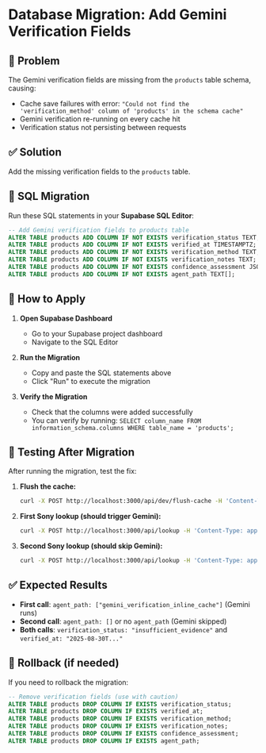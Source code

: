 # Database Migration: Add Gemini Verification Fields

## 🎯 Problem
The Gemini verification fields are missing from the `products` table schema, causing:
- Cache save failures with error: `"Could not find the 'verification_method' column of 'products' in the schema cache"`
- Gemini verification re-running on every cache hit
- Verification status not persisting between requests

## ✅ Solution
Add the missing verification fields to the `products` table.

## 📝 SQL Migration
Run these SQL statements in your **Supabase SQL Editor**:

```sql
-- Add Gemini verification fields to products table
ALTER TABLE products ADD COLUMN IF NOT EXISTS verification_status TEXT;
ALTER TABLE products ADD COLUMN IF NOT EXISTS verified_at TIMESTAMPTZ;
ALTER TABLE products ADD COLUMN IF NOT EXISTS verification_method TEXT;
ALTER TABLE products ADD COLUMN IF NOT EXISTS verification_notes TEXT;
ALTER TABLE products ADD COLUMN IF NOT EXISTS confidence_assessment JSONB;
ALTER TABLE products ADD COLUMN IF NOT EXISTS agent_path TEXT[];
```

## 🔧 How to Apply

1. **Open Supabase Dashboard**
   - Go to your Supabase project dashboard
   - Navigate to the SQL Editor

2. **Run the Migration**
   - Copy and paste the SQL statements above
   - Click "Run" to execute the migration

3. **Verify the Migration**
   - Check that the columns were added successfully
   - You can verify by running: `SELECT column_name FROM information_schema.columns WHERE table_name = 'products';`

## 🧪 Testing After Migration

After running the migration, test the fix:

1. **Flush the cache:**
   ```bash
   curl -X POST http://localhost:3000/api/dev/flush-cache -H 'Content-Type: application/json' -d '{"brands": ["sony"]}'
   ```

2. **First Sony lookup (should trigger Gemini):**
   ```bash
   curl -X POST http://localhost:3000/api/lookup -H 'Content-Type: application/json' -d '{"brand": "Sony", "product_name": "PlayStation", "barcode": null, "hints": {}, "evaluation_mode": false}' | jq '{verification_status, verified_at, cache_hit, agent_path}'
   ```

3. **Second Sony lookup (should skip Gemini):**
   ```bash
   curl -X POST http://localhost:3000/api/lookup -H 'Content-Type: application/json' -d '{"brand": "Sony", "product_name": "PlayStation", "barcode": null, "hints": {}, "evaluation_mode": false}' | jq '{verification_status, verified_at, cache_hit, agent_path}'
   ```

## ✅ Expected Results

- **First call**: `agent_path: ["gemini_verification_inline_cache"]` (Gemini runs)
- **Second call**: `agent_path: []` or no `agent_path` (Gemini skipped)
- **Both calls**: `verification_status: "insufficient_evidence"` and `verified_at: "2025-08-30T..."`

## 🚨 Rollback (if needed)

If you need to rollback the migration:

```sql
-- Remove verification fields (use with caution)
ALTER TABLE products DROP COLUMN IF EXISTS verification_status;
ALTER TABLE products DROP COLUMN IF EXISTS verified_at;
ALTER TABLE products DROP COLUMN IF EXISTS verification_method;
ALTER TABLE products DROP COLUMN IF EXISTS verification_notes;
ALTER TABLE products DROP COLUMN IF EXISTS confidence_assessment;
ALTER TABLE products DROP COLUMN IF EXISTS agent_path;
```
